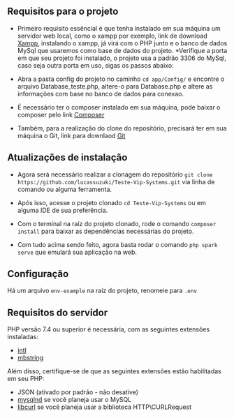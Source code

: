 ## Requisitos para o projeto

- Primeiro requisito essêncial é que tenha instalado em sua máquina um servidor web local, como o xampp por exemplo, link de download [Xampp](https://www.apachefriends.org/pt_br/index.html), instalando o xampp, já virá com o PHP junto e o banco de dados MySql que usaremos como base de dados do projeto.
*Verifique a porta em que seu projeto foi instalado, o projeto usa a padrão 3306 do MySql, caso seja outra porta em uso, sigas os passos abaixo:

- Abra a pasta config do projeto no caminho `cd app/Config/` e encontre o arquivo Database_teste.php, altere-o para Database.php e altere as informações com base no banco de dados para conexao.

- É necessário ter o composer instalado em sua máquina, pode baixar o composer pelo link [Composer](https://getcomposer.org/download/)

- Também, para a realização do clone do repositório, precisará ter em sua máquina o Git, link para downlaod [Git](https://git-scm.com/downloads)

## Atualizações de instalação

- Agora será necessário realizar a clonagem do repositório `git clone https://github.com/lucassuzuki/Teste-Vip-Systems.git` via linha de comando ou alguma ferramenta.

- Após isso, acesse o projeto clonado `cd Teste-Vip-Systems` ou em alguma IDE de sua preferência.

- Com o terminal na raíz do projeto clonado, rode o comando `composer install` para baixar as dependências necessárias do projeto.

- Com tudo acima sendo feito, agora basta rodar o comando `php spark serve` que emulará sua aplicação na web.

## Configuração

Há um arquivo `env-example` na raíz do projeto, renomeie para `.env`

## Requisitos do servidor

PHP versão 7.4 ou superior é necessária, com as seguintes extensões instaladas:

- [intl](http://php.net/manual/en/intl.requirements.php)
- [mbstring](http://php.net/manual/en/mbstring.installation.php)

Além disso, certifique-se de que as seguintes extensões estão habilitadas em seu PHP:

- JSON (ativado por padrão - não desative)
- [mysqlnd](http://php.net/manual/en/mysqlnd.install.php) se você planeja usar o MySQL
- [libcurl](http://php.net/manual/en/curl.requirements.php) se você planeja usar a biblioteca HTTP\CURLRequest